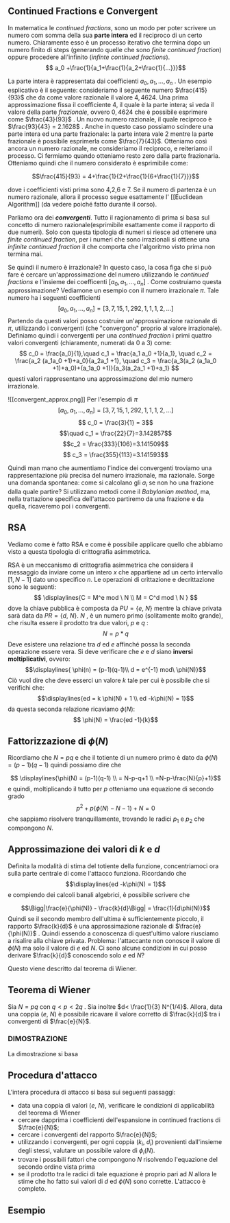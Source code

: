 

## Continued Fractions e Convergent
In matematica le *continued fractions*, sono un modo per poter scrivere un numero com somma della sua **parte intera** ed il reciproco di un certo numero. Chiaramente esso è un processo iterativo che termina dopo un numero finito di steps (generando quelle che sono *finite continued fraction*) oppure procedere all'infinito (*infinte continued fractions*). 
$$ a_0 +\frac{1}{a_1+\frac{1}{a_2+\frac{1}{...}}}$$

La parte intera è rappresentata dai coefficienti $a_{0}, a_{1},...,a_{n}$ . Un esempio esplicativo è il seguente: consideriamo il seguente numero $\frac{415}{93}$ che da come valore razionale il valore $4,4624$. Una prima approssimazione fissa il coefficiente 4, il quale è la parte intera; si veda il valore della parte *frazionale*, ovvero $0,4624$ che è possibile esprimere come $\frac{43}{93}$ . Un nuovo numero razionale, il quale reciproco è $\frac{93}{43} = 2.1628$ . Anche in questo caso possiamo scindere una parte intera ed una parte frazionale: la parte intera vale $2$ mentre la parte frazionale è possibile esprimerla come $\frac{7}{43}$. Otteniamo così ancora un numero razionale, ne consideriamo il reciproco, e reiteriamo il processo. Ci fermiamo quando otteniamo resto zero dalla parte frazionaria. Otteniamo quindi che il numero considerato è esprimibile come:

$$\frac{415}{93} = 4+\frac{1}{2+\frac{1}{6+\frac{1}{7}}}$$

dove i coefficienti visti prima sono 4,2,6 e 7. Se il numero di partenza è un numero razionale, allora il processo segue esattamente l' [[Euclidean Algorithm]] (da vedere poiché fatto durante il corso). 

Parliamo ora dei ***convergenti***. Tutto il ragionamento di prima si basa sul concetto di numero razionale(esprimibile esattamente come il rapporto di due numeri). Solo con questa tipologia di numeri si riesce ad ottenere una *finite continued fraction*, per i numeri che sono irrazionali si ottiene una *infinite continued fraction* il che comporta che l'algoritmo visto prima non termina mai. 

Se quindi il numero è irrazionale? In questo caso, la cosa figa che si può fare è cercare un'approssimazione del numero utilizzando le *continued fractions* e l'insieme dei coefficenti $[a_{0}, a_{1},...,a_{n}]$ . Come costruiamo questa approssimazione? Vediamone un esempio con il numero irrazionale $\pi$. Tale numero ha i seguenti coefficienti 
$$ [a_{0}, a_{1},...,a_{n}] = [3,7,15,1,292,1,1,1,2,…] $$ Partendo da questi valori posso costruire un'approssimazione razionale di $\pi$, utilizzando i convergenti (che "convergono" proprio al valore irrazionale). Definiamo quindi i convergenti per una *continued fraction* i primi quattro valori convergenti (chiaramente, numerati da 0 a 3) come: $$ c_0 = \frac{a_0}{1},\quad c_1 = \frac{a_1 a_0 +1}{a_1}, \quad c_2 = \frac{a_2 (a_1a_0 +1)+a_0}{a_2a_1 +1}, \quad c_3 = \frac{a_3(a_2 (a_1a_0 +1)+a_0)+(a_1a_0 +1)}{a_3(a_2a_1 +1)+a_1} $$
questi valori rappresentano una approssimazione del mio numero irrazionale.

![[convergent_approx.png]]
Per l'esempio di $\pi$ $$ [a_{0}, a_{1},...,a_{n}] = [3,7,15,1,292,1,1,1,2,…] $$
$$ c_0 = \frac{3}{1} = 3$$ $$\quad c_1 = \frac{22}{7}=3.142857$$$$c_2 = \frac{333}{106}=3.141509$$$$ c_3 = \frac{355}{113}=3.141593$$

Quindi man mano che aumentiamo l'indice dei convergenti troviamo una rappresentazione più precisa del numero irrazionale, ma razionale. Sorge una domanda spontanea: come si calcolano gli $a_i$ se non ho una frazione dalla quale partire? Si utilizzano metodi come il *Babylonian method*, ma, nella trattazione specifica dell'attacco partiremo da una frazione e da quella, ricaveremo poi i convergenti.

## RSA
Vediamo come è fatto RSA e come è possibile applicare quello che abbiamo visto a questa tipologia di crittografia asimmetrica.

RSA è un meccanismo di crittografia asimmetrica che considera il messaggio da inviare come un intero $x$ che appartiene ad un certo intervallo $[1, N-1]$ dato uno specifico $n$. Le operazioni di crittazione e decrittazione sono le seguenti:
$$ \displaylines{C = M^e mod \ N \\ M = C^d mod \ N } $$
dove la chiave pubblica è composta da $PU = \{e,\ N\}$ mentre la chiave privata sarà data da $PR = \{d,\ N\}$. $N$ , è un numero primo (solitamente molto grande), che risulta essere il prodotto tra due valori, $p$ e $q$ : $$N=p*q$$
Deve esistere una relazione tra $d$ ed $e$ affinché possa la seconda operazione essere vera. Si deve verificare che $e$ e $d$ siano **inversi moltiplicativi**, ovvero:
$$\displaylines{ \phi(n) = (p-1)(q-1)\\ d = e^{-1} mod\ \phi(N)}$$
Ciò vuol dire che deve esserci un valore $k$ tale per cui è possibile che si verifichi che:
$$\displaylines{ed = k \phi(N) + 1 \\ ed -k\phi(N) = 1}$$
da questa seconda relazione ricaviamo $\phi(N)$:
$$ \phi(N) = \frac{ed -1}{k}$$

## Fattorizzazione di $\phi(N)$
Ricordiamo che $N = pq$ e che il totiente di un numero primo è dato da $\phi(N)=(p-1)(q-1)$
quindi possiamo dire che

$$ \displaylines{\phi(N) = (p-1)(q-1) \\ = N-p-q+1 \\ =N-p-\frac{N}{p}+1}$$
e quindi, moltiplicando il tutto per $p$ otteniamo una equazione di secondo grado$$p^2+p(\phi(N)-N-1)+N =0$$ che sappiamo risolvere tranquillamente, trovando le radici $p_1 \ \text{e} \ p_2$ che compongono $N$.


## Approssimazione dei valori di $k$ e $d$ 
Definita la modalità di stima del totiente della funzione, concentriamoci ora sulla parte centrale di come l'attacco funziona.
Ricordando che $$\displaylines{ed -k\phi(N) = 1}$$ e compiendo dei calcoli banali algebrici, è possibile scrivere che 

$$\Bigg|\frac{e}{\phi(N)} - \frac{k}{d}\Bigg| = \frac{1}{d\phi(N)}$$
Quindi se il secondo membro dell'ultima è sufficientemente piccolo, il rapporto $\frac{k}{d}$ è una approssimazione razionale di $\frac{e}{\phi(N)}$ . Quindi essendo a conoscenza di quest'ultimo valore riusciamo a risalire alla chiave privata. Problema: l'attaccante non conosce il valore di $\phi(N)$ ma solo il valore di $e$ ed $N$. Ci sono alcune condizioni in cui posso derivare $\frac{k}{d}$ conoscendo solo $e$ ed $N$?

Questo viene descritto dal teorema di Wiener.

## Teorema di Wiener
Sia $N = pq$ con $q<p<2q$ . Sia inoltre $d< \frac{1}{3} N^{1/4}$. Allora, data una coppia $(e,\ N)$ è possibile ricavare il valore corretto di $\frac{k}{d}$ tra i convergenti di $\frac{e}{N}$.

### DIMOSTRAZIONE
La dimostrazione si basa

## Procedura d'attacco
L'intera procedura di attacco si basa sui seguenti passaggi:
- data una coppia di valori $(e,\ N)$, verificare le condizioni di applicabilità del teorema di Wiener
- cercare dapprima i coefficienti dell'espansione in continued fractions di $\frac{e}{N}$;
- cercare i convergenti del rapporto $\frac{e}{N}$;
- utilizzando i convergenti, per ogni coppia $(k_i,\ d_i)$ provenienti dall'insieme degli stessi, valutare un possibile valore  di $\phi_i(N)$.
- trovare i possibili fattori che compongono $N$ risolvendo l'equazione del secondo ordine vista prima
- se il prodotto tra le radici di tale equazione è proprio pari ad $N$ allora le stime che ho fatto sui valori di $d$ ed $\phi(N)$ sono corrette. L'attacco è completo.

## Esempio